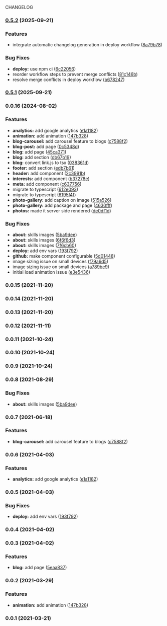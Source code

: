 CHANGELOG
### [0.5.2](https://github.com/ps011/portfolio/compare/v0.6.0...v0.5.2) (2025-09-21)


### Features

* integrate automatic changelog generation in deploy workflow ([8a79b78](https://github.com/ps011/portfolio/commit/8a79b78ed6248cd9f7e9dda8bb7d02a2bf315cc8))


### Bug Fixes

* **deploy:** use npm ci ([6c22056](https://github.com/ps011/portfolio/commit/6c220565153cd92985d094e59a81cbc80d9a9730))
* reorder workflow steps to prevent merge conflicts ([81c146b](https://github.com/ps011/portfolio/commit/81c146b18bd496d1d0fea6331b2ac1d2b3ccd6cf))
* resolve merge conflicts in deploy workflow ([b678247](https://github.com/ps011/portfolio/commit/b678247b0f18a2117fd719b8ea330f170b3a2375))

### [0.5.1](https://github.com/ps011/portfolio/compare/v0.5.0...v0.5.1) (2025-09-21)

### 0.0.16 (2024-08-02)


### Features

* **analytics:** add google analytics ([e1a1182](https://github.com/ps011/portfolio/commit/e1a11825772158702762658ea25e9a3a0ce9baec))
* **animation:** add animation ([147b328](https://github.com/ps011/portfolio/commit/147b32846f20435a0b5fe81caef89d37b6b246b5))
* **blog-carousel:** add carousel feature to blogs ([c7588f2](https://github.com/ps011/portfolio/commit/c7588f2b470c94a9bc97d42f7385e11aa229fffd))
* **blog-post:** add page ([0c5348d](https://github.com/ps011/portfolio/commit/0c5348ded2159d52265637678cbc3a32fd888707))
* **blog:** add page ([45ca371](https://github.com/ps011/portfolio/commit/45ca37162b53fb8d0f5a13c73252568879ef3ebc))
* **blog:** add section ([db67b19](https://github.com/ps011/portfolio/commit/db67b19086ba73d6185db9dfee1879b12732bd0c))
* **blog:** convert link.js to tsx ([038361d](https://github.com/ps011/portfolio/commit/038361dde426f8518dd24472b2df0f6ef59cd2b5))
* **footer:** add section ([edb7b61](https://github.com/ps011/portfolio/commit/edb7b616fe588b52160a5a97a6ab2e9db3f6b97f))
* **header:** add component ([2c3991b](https://github.com/ps011/portfolio/commit/2c3991b7df6d25914e4855c02fa724a5b93fe562))
* **interests:** add component ([b37278e](https://github.com/ps011/portfolio/commit/b37278e19655dc18723eeaeb891c46ef95575a44))
* **meta:** add component ([c637756](https://github.com/ps011/portfolio/commit/c6377560646484efdc05c7dda4da70438cc854ed))
* migrate to typescript ([612e093](https://github.com/ps011/portfolio/commit/612e093795620ad1e9d4072504f0899b5d748bb8))
* migrate to typescript ([6195f4f](https://github.com/ps011/portfolio/commit/6195f4fd796efc04ebc1e78bf2eb4c501068f9f6))
* **photo-gallery:** add caption on image ([515a526](https://github.com/ps011/portfolio/commit/515a526c5ac930d1cadca636deb9a9302a9c9ea1))
* **photo-gallery:** add package and page ([4630fff](https://github.com/ps011/portfolio/commit/4630fffa9fdda0016412931a928796f80d0299ca))
* **photos:** made it server side rendered ([de0df1d](https://github.com/ps011/portfolio/commit/de0df1d984d0b022c2b1eb3726be95095b184ecb))


### Bug Fixes

* **about:** skills images ([5ba9dee](https://github.com/ps011/portfolio/commit/5ba9dee1f23614fbf2ec24fc98e9cc65953fc8d6))
* **about:** skills images ([6f6f6d3](https://github.com/ps011/portfolio/commit/6f6f6d31c3288ee36cd5302944efb5d6abc21a59))
* **about:** skills images ([7f6cb60](https://github.com/ps011/portfolio/commit/7f6cb6073f5934efba31dfb0dfce85bce3dd4713))
* **deploy:** add env vars ([193f792](https://github.com/ps011/portfolio/commit/193f792ef6d98efb4b7c3e35abb23c94b4d48ca3))
* **github:** make component configurable ([5d01448](https://github.com/ps011/portfolio/commit/5d01448bf1c6ece755e1f1912a0feb07f95b6a38))
* image sizing issue on small devices ([f79a6d5](https://github.com/ps011/portfolio/commit/f79a6d5e6f7c91404cda926622794a76538e6c5f))
* image sizing issue on small devices ([a789be9](https://github.com/ps011/portfolio/commit/a789be905766a48afead71e28776938e30d287a6))
* initial load animation issue ([e3e5436](https://github.com/ps011/portfolio/commit/e3e5436ae1fa6867086a67bdf68a320ccc286a96))

### 0.0.15 (2021-11-20)

### 0.0.14 (2021-11-20)

### 0.0.13 (2021-11-20)

### 0.0.12 (2021-11-11)

### 0.0.11 (2021-10-24)

### 0.0.10 (2021-10-24)

### 0.0.9 (2021-10-24)

### 0.0.8 (2021-08-29)


### Bug Fixes

* **about:** skills images ([5ba9dee](https://github.com/ps011/portfolio/commit/5ba9dee1f23614fbf2ec24fc98e9cc65953fc8d6))

### 0.0.7 (2021-06-18)


### Features

* **blog-carousel:** add carousel feature to blogs ([c7588f2](https://github.com/ps011/portfolio/commit/c7588f2b470c94a9bc97d42f7385e11aa229fffd))

### 0.0.6 (2021-04-03)


### Features

* **analytics:** add google analytics ([e1a1182](https://github.com/ps011/portfolio/commit/e1a11825772158702762658ea25e9a3a0ce9baec))

### 0.0.5 (2021-04-03)


### Bug Fixes

* **deploy:** add env vars ([193f792](https://github.com/ps011/portfolio/commit/193f792ef6d98efb4b7c3e35abb23c94b4d48ca3))

### 0.0.4 (2021-04-02)

### 0.0.3 (2021-04-02)


### Features

* **blog:** add page ([5eaa837](https://github.com/ps011/portfolio/commit/5eaa837bac625bf9f6847be85d445f633b82a43f))

### 0.0.2 (2021-03-29)


### Features

* **animation:** add animation ([147b328](https://github.com/ps011/portfolio/commit/147b32846f20435a0b5fe81caef89d37b6b246b5))

### 0.0.1 (2021-03-21)
